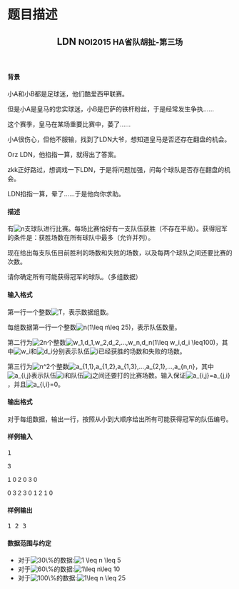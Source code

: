 # 题目描述


<!--<article class="span9">-->
 <header class="page-header">
<h2 class="text-center">
LDN <small>NOI2015 HA省队胡扯-第三场</small> 
</h2>
</header>
<h4>
背景
</h4>
<p>
小A和小B都是足球迷，他们酷爱西甲联赛。
</p>
<p>
但是小A是皇马的忠实球迷，小B是巴萨的铁杆粉丝，于是经常发生争执……
</p>
<p>
这个赛季，皇马在某场重要比赛中，萎了……
</p>
<p>
小A很伤心，但他不服输，找到了LDN大爷，想知道皇马是否还存在翻盘的机会。
</p>
<p>
Orz LDN，他掐指一算，就得出了答案。
</p>
<p>
zkk正好路过，想调戏一下LDN，于是将问题加强，问每个球队是否存在翻盘的机会。
</p>
<p>
LDN掐指一算，晕了……于是他向你求助。
</p>
<h4>
描述
</h4>
<p>
有<img alt="n" src="http://latex.codecogs.com/gif.latex?n"/>支球队进行比赛。每场比赛恰好有一支队伍获胜（不存在平局）。获得冠军的条件是：获胜场数在所有球队中最多（允许并列）。
</p>
<p>
现在给出每支队伍目前胜利的场数和失败的场数，以及每两个球队之间还要比赛的次数。
</p>
<p>
请你确定所有可能获得冠军的球队。（多组数据）
</p>
<h4>
输入格式
</h4>
<p>
第一行一个整数<img alt="T" src="http://latex.codecogs.com/gif.latex?T"/>，表示数据组数。
</p>
<p>
每组数据第一行一个整数<img alt="n(1\leq n\leq 25)" src="http://latex.codecogs.com/gif.latex?n%281%5Cleq%20n%5Cleq%2025%29"/>，表示队伍数量。
</p>
<p>
第二行为<img alt="2n" src="http://latex.codecogs.com/gif.latex?2n"/>个整数<img alt="w_1,d_1,w_2,d_2,...,w_n,d_n(1\leq w_i,d_i \leq100)" src="http://latex.codecogs.com/gif.latex?w_1%2Cd_1%2Cw_2%2Cd_2%2C...%2Cw_n%2Cd_n%281%5Cleq%20w_i%2Cd_i%20%5Cleq100%29"/>，其中<img alt="w_i" src="http://latex.codecogs.com/gif.latex?w_i"/>和<img alt="d_i" src="http://latex.codecogs.com/gif.latex?d_i"/>分别表示队伍<img alt="i" src="http://latex.codecogs.com/gif.latex?i"/>已经获胜的场数和失败的场数。
</p>
<p>
第三行为<img alt="n^2" src="http://latex.codecogs.com/gif.latex?n%5E2"/>个整数<img alt="a_{1,1},a_{1,2},a_{1,3},...,a_{2,1},...,a_{n,n}" src="http://latex.codecogs.com/gif.latex?a_%7B1%2C1%7D%2Ca_%7B1%2C2%7D%2Ca_%7B1%2C3%7D%2C...%2Ca_%7B2%2C1%7D%2C...%2Ca_%7Bn%2Cn%7D"/>，其中<img alt="a_{i,j}" src="http://latex.codecogs.com/gif.latex?a_%7Bi%2Cj%7D"/>表示队伍<img alt="i" src="http://latex.codecogs.com/gif.latex?i"/>和队伍<img alt="j" src="http://latex.codecogs.com/gif.latex?j"/>之间还要打的比赛场数。输入保证<img alt="a_{i,j}=a_{j,i}" src="http://latex.codecogs.com/gif.latex?a_%7Bi%2Cj%7D%3Da_%7Bj%2Ci%7D"/>，并且<img alt="a_{i,i}=0" src="http://latex.codecogs.com/gif.latex?a_%7Bi%2Ci%7D%3D0"/>。
</p>
<h4>
输出格式
</h4>
<p>
对于每组数据，输出一行，按照从小到大顺序给出所有可能获得冠军的队伍编号。
</p>
<h4>
样例输入
</h4>
<pre>1 </pre>
<pre><span style="font-family:sans-serif,&#34;">3 </span></pre>
<pre><span style="font-family:sans-serif,&#34;">1 0 2 0 3 0 </span></pre>
<pre><span style="font-family:sans-serif,&#34;">0 3 2 3 0 1 2 1 0</span></pre>
<h4>
样例输出
</h4>
<pre>1 2 3
</pre>
<h4>
数据范围与约定
</h4>
<ul>
<li>
对于<img alt="30\%" src="http://latex.codecogs.com/gif.latex?30%5C%25"/>的数据:<img alt="1 \leq n \leq 5" src="http://latex.codecogs.com/gif.latex?1%20%5Cleq%20n%20%5Cleq%205"/> 
</li>
<li>
对于<img alt="60\%" src="http://latex.codecogs.com/gif.latex?60%5C%25"/>的数据:<img alt="1\leq n\leq 10" src="http://latex.codecogs.com/gif.latex?1%5Cleq%20n%5Cleq%2010"/> 
</li>
<li>
对于<img alt="100\%" src="http://latex.codecogs.com/gif.latex?100%5C%25"/>的数据:<img alt="1\leq n \leq 25" src="http://latex.codecogs.com/gif.latex?1%5Cleq%20n%20%5Cleq%2025"/> 
</li>
</ul>
<!--</article>-->
